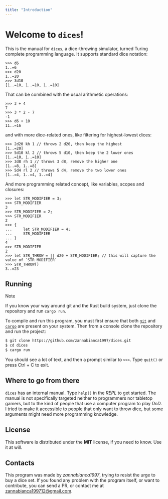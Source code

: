 ```yaml
---
title: "Introduction"
---
```

# Welcome to `dices`!

This is the manual for `dices`, a dice-throwing simulator, turned Turing complete programming language.
It supports standard dice notation:
```dices
>>> d6
1..=6
>>> d20
1..=20
>>> 3d10
[1..=10, 1..=10, 1..=10]
```
That can be combined with the usual arithmetic operations:
```dices
>>> 3 + 4
7
>>> 3 * 2 - 7
-1
>>> d6 + 10
11..=16
```
and with more dice-related ones, like filtering for highest-lowest dices:
```dices
>>> 2d20 kh 1 // throws 2 d20, then keep the highest
[1..=20]
>>> 5d10 kl 2 // throws 5 d10, then keep the 2 lower ones
[1..=10, 1..=10]
>>> 3d8 rh 1 // throws 3 d8, remove the higher one
[1..=8, 1..=8]
>>> 5d4 rl 2 // throws 5 d4, remove the two lower ones
[1..=4, 1..=4, 1..=4]
```
And more programming related concept, like variables, scopes and closures:
```dices
>>> let STR_MODIFIER = 3;
>>> STR_MODIFIER
3
>>> STR_MODIFIER = 2;
>>> STR_MODIFIER
2
>>> {
...     let STR_MODIFIER = 4;
...     STR_MODIFIER
... }
4
>>> STR_MODIFIER
2
>>> let STR_THROW = || d20 + STR_MODIFIER; // this will capture the value of `STR_MODIFIER`
>>> STR_THROW()
3..=23
```


## Running
> [!NOTE]
> If you know your way around git and the Rust build system, just clone the repository and run `cargo run`.

To compile and run this program, you must first ensure that both [`git`](https://git-scm.com/) and [`cargo`](https://doc.rust-lang.org/cargo/) are present on your system. Then from a console clone the repository and run the project:
```sh
$ git clone https://github.com/zannabianca1997/dices.git
$ cd dices
$ cargo run
```
You should see a lot of text, and then a prompt similar to `>>>`. Type `quit()` or press Ctrl + C to exit.

## Where to go from there
`dices` has an internal manual. Type `help()` in the *REPL* to get started. The manual is not specifically targeted neither to programmers nor tabletop gamers, but to the kind of people that use a computer program to play *DnD*. I tried to make it accessible to people that only want to throw dice, but some arguments might need more programming knowledge. 

## License
This software is distributed under the **MIT** license, if you need to know. Use it at will.

## Contacts
This program was made by *zannabianca1997*, trying to resist the urge to buy a dice set.
If you found any problem with the program itself, or want to contribute, you can send a PR, or contact me at [zannabianca199712@gmail.com](mailto:zannabianca199712@gmail.com).